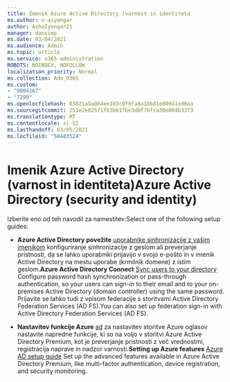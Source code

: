 ```yaml
---
title: Imenik Azure Active Directory (varnost in identiteta
ms.author: v-aiyengar
author: AshaIyengar21
manager: dansimp
ms.date: 03/04/2021
ms.audience: Admin
ms.topic: article
ms.service: o365-administration
ROBOTS: NOINDEX, NOFOLLOW
localization_priority: Normal
ms.collection: Adm_O365
ms.custom:
- "9004167"
- "7299"
ms.openlocfilehash: 03821a5a0b4ee283c0f0fa8a1bb81e88941ed0aa
ms.sourcegitcommit: 251e2e82571fb3bb1fbe3dbf7bfca30e004b3373
ms.translationtype: MT
ms.contentlocale: sl-SI
ms.lasthandoff: 03/05/2021
ms.locfileid: "50483524"
---
```

# <a name="azure-active-directory-security-and-identity"></a><span data-ttu-id="288e4-102">Imenik Azure Active Directory (varnost in identiteta)</span><span class="sxs-lookup"><span data-stu-id="288e4-102">Azure Active Directory (security and identity)</span></span>

<span data-ttu-id="288e4-103">Izberite eno od teh navodil za namestitev:</span><span class="sxs-lookup"><span data-stu-id="288e4-103">Select one of the following setup guides:</span></span>

- <span data-ttu-id="288e4-104">**Azure Active Directory povežite** [uporabnike sinhronizacije z vašim imenikom](https://go.microsoft.com/fwlink/?linkid=2071310) konfiguriranje sinhronizacije z geslom ali preverjanje pristnosti, da se lahko uporabniki prijavijo v svojo e-pošto in v imenik Active Directory na mestu uporabe (krmilnik domene) z istim geslom.</span><span class="sxs-lookup"><span data-stu-id="288e4-104">**Azure Active Directory Connect** [Sync users to your directory](https://go.microsoft.com/fwlink/?linkid=2071310) Configure password hash synchronization or pass-through authentication, so your users can sign-in to their email and to your on-premises Active Directory (domain controller) using the same password.</span></span> <span data-ttu-id="288e4-105">Prijavite se lahko tudi z vpisom federacije s storitvami Active Directory Federation Services (AD FS).</span><span class="sxs-lookup"><span data-stu-id="288e4-105">You can also set up federation sign-in with Active Directory Federation Services (AD FS).</span></span>

- <span data-ttu-id="288e4-106">**Nastavitev funkcije Azure** [ad](https://go.microsoft.com/fwlink/?linkid=2134390) za nastavitev storitve Azure oglasov nastavite napredne funkcije, ki so na voljo v storitvi Azure Active Directory Premium, kot je preverjanje pristnosti z več vrednostmi, registracija naprave in nadzor varnosti.</span><span class="sxs-lookup"><span data-stu-id="288e4-106">**Setting up Azure features** [Azure AD setup guide](https://go.microsoft.com/fwlink/?linkid=2134390) Set up the advanced features available in Azure Active Directory Premium, like multi-factor authentication, device registration, and security monitoring.</span></span>
